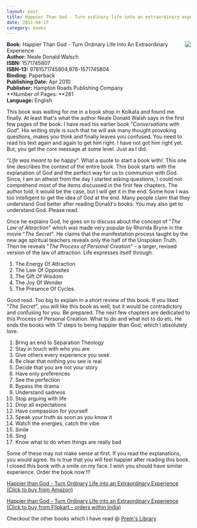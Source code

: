 ```yaml
---
layout: post
title: Happier Than God - Turn ordinary life into an extraordinary experience
date: 2011-04-17
category: books
---
```


<img style="clear: right; float: right; margin-bottom: 1em; margin-left: 1em;" 
src="{{site.url}}/img/happier-than-god-neale-donald-walsch.jpg"/>   

**Book:** Happier Than God - Turn Ordinary Life Into An Extraordinary Experience  
**Author:** Neale Donald Walsch  
**ISBN:** 1571745807  
**ISBN-13:** 9781571745804,978-1571745804  
**Binding:** Paperback  
**Publishing Date:** Apr 2010  
**Publisher:** Hampton Roads Publishing Company  
**Number of Pages: **261  
**Language:** English  
  
This book was waiting for me in a book shop in Kolkata and found me finally. At least that's what the author Neale Donald Walsh says in the first few pages of the book. I have read his earlier book "*Conversations with God*". His writing style is such that he will ask many thought provoking questions, makes you think and finally leaves you confused. You need to read his text again and again to get him right. I have not got him right yet. But, you get the core message at some level. Just as I did.  
  
"*Life was meant to be happy*". What a quote to start a book with!. This one line describes the context of the entire book. This book starts with the explanation of God and the perfect way for us to communion with God. Since, I am an atheist from the day I started asking questions, I could not comprehend most of the items discussed in the first few chapters. The author told, it would be the case, but I will get it in the end. Some how I was too intelligent to get the idea of God at the end. Many people claim that they understand God better after reading Donald's books. You may also get to understand God. Please read.  
  
Once he explains God, he goes on to discuss about the concept of "*The Law of Attraction*" which was made very popular by Rhonda Bryne in the movie "*The Secret*". He claims that the manifestation process taught by the new age spiritual teachers reveals only the half of the Unspoken Truth. Then he reveals "*The Process of Personal Creation*" - a larger, revised version of the law of attraction. Life expresses itself through.  
  
1. The Energy Of Attraction  
2. The Law Of Opposites  
3. The Gift Of Wisdom  
4. The Joy Of Wonder  
5. The Presence Of Cycles.  
  
Good read. Too big to explain in a short review of this book. If you liked "*The Secret*", you will like this book as well, but it would be contradictory and confusing for you. Be prepared. The next few chapters are dedicated to this Process of Personal Creation. What to do and what not to do etc. He ends the books with 17 steps to being happier than God, which I absolutely love.  
  
1. Bring an end to Separation Theology  
2. Stay in touch with who you are  
3. Give others every experience you seek  
4. Be clear that nothing you see is real  
5. Decide that you are not your story  
6. Have only preferences  
7. See the perfection  
8. Bypass the drama  
9. Understand sadness  
10. Stop arguing with life  
11. Drop all expectations  
12. Have compassion for yourself  
13. Speak your truth as soon as you know it  
14. Watch the energies, catch the vibe  
15. Smile  
16. Sing  
17. Know what to do when things are really bad  
  
Some of these may not make sense at first. If you read the explanations, you would agree. Its is true that you will feel happier after reading this book. I closed this book with a smile on my face. I wish you should have similar experience. Order the book now !!!  
  
[Happier than God - Turn Ordinary Life into an Extraordinary Experience (Click to buy from Amazon)](http://www.amazon.com/Happier-than-God-Extraordinary-Experience/dp/1401933661?ie=UTF8&amp;tag=booiverea-20&amp;link_code=btl&amp;camp=213689&amp;creative=392969)  
  
[Happier than God - Turn Ordinary Life into an Extraordinary Experience (Click to buy from Flipkart - orders within India)](http://www.flipkart.com/happier-than-god-neale-donald-book-1571745807?affid=INPremkblo)  

Checkout the other books which I have read @ [Prem's Library](http://books.smileprem.com/)  

